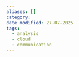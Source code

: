 ```yaml
---
aliases: []
category: 
date modified: 27-07-2025
tags:
  - analysis
  - cloud
  - communication
---
```

